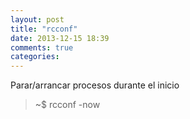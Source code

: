 ```yaml
---
layout: post
title: "rcconf"
date: 2013-12-15 18:39
comments: true
categories: 
---
```

Parar/arrancar procesos durante el inicio

>~$ rcconf -now

